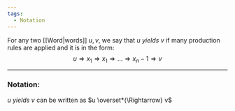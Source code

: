 ```yaml
---
tags:
  - Notation
---
```

For any two [[Word|words]] $u, v$, we say that $u$ _yields_ $v$ if many production rules are applied and it is in the form:
$$u \Rightarrow x_1 \Rightarrow x_1\Rightarrow ...\Rightarrow x_n-1\Rightarrow v$$

---
### Notation:
$u$ _yields_ $v$ can be written as $u \overset*{\Rightarrow} v$

